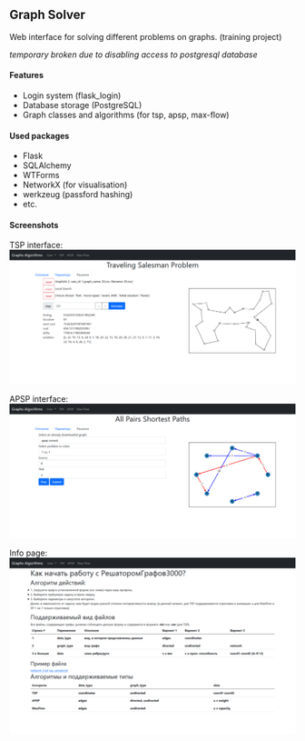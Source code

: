 ## Graph Solver
Web interface for solving different problems on graphs. (training project)

*temporary broken due to disabling access to postgresql database*

#### Features

- Login system (flask_login)
- Database storage (PostgreSQL)
- Graph classes and algorithms (for tsp, apsp, max-flow)

#### Used packages

- Flask
- SQLAlchemy
- WTForms
- NetworkX (for visualisation)
- werkzeug (passford hashing)
- etc.

#### Screenshots

TSP interface:
![tsp](https://github.com/spefk/graph_solver_web/blob/main/static/screenshots/tsp_works.png)

APSP interface:
![apsp](https://github.com/spefk/graph_solver_web/blob/main/static/screenshots/apsp_1_to_1_works.png)

Info page:
![info](https://github.com/spefk/graph_solver_web/blob/main/static/screenshots/help_page.png)